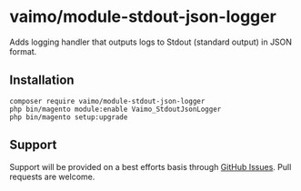 # vaimo/module-stdout-json-logger

Adds logging handler that outputs logs to Stdout (standard output) in JSON format.

## Installation

    composer require vaimo/module-stdout-json-logger
    php bin/magento module:enable Vaimo_StdoutJsonLogger
    php bin/magento setup:upgrade

## Support

Support will be provided on a best efforts basis through [GitHub Issues](1).
Pull requests are welcome.

[1]: https://github.com/vaimo/module-stdout-json-logger/issues